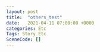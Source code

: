 ```yaml
---
layout: post
title:  "others_test"
date:   2021-04-11 07:00:00 +0000
categories: Etc
Tags: Story Etc
SceneCode: []
---
```

